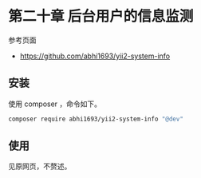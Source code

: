 # 第二十章 后台用户的信息监测

参考页面
+ https://github.com/abhi1693/yii2-system-info

## 安装

使用 composer ，命令如下。

```bash
composer require abhi1693/yii2-system-info "@dev"
```

## 使用

见原网页，不赘述。